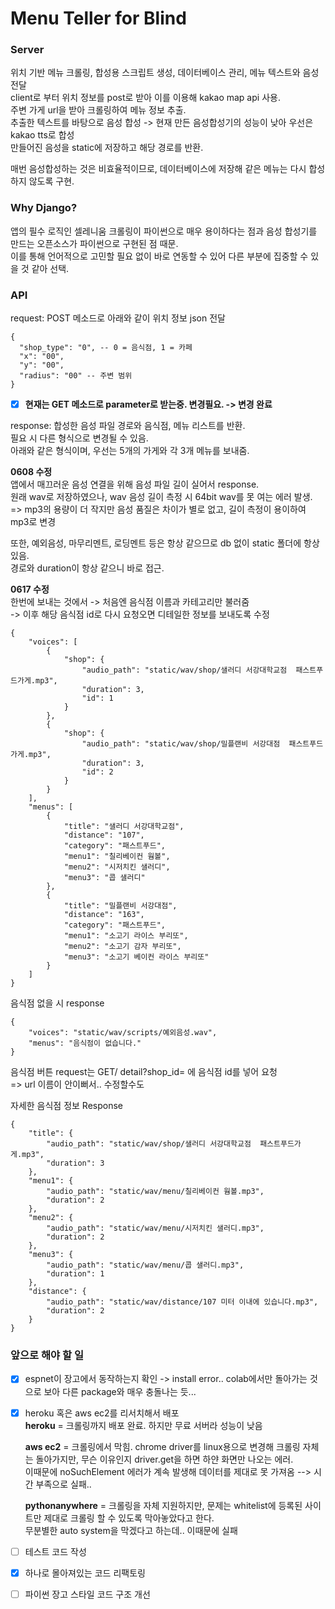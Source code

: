 # Menu Teller for Blind

### Server

위치 기반 메뉴 크롤링, 합성용 스크립트 생성, 데이터베이스 관리, 메뉴 텍스트와 음성 전달  
client로 부터 위치 정보를 post로 받아 이를 이용해 kakao map api 사용.   
주변 가게 url을 받아 크롤링하여 메뉴 정보 추출.   
추출한 텍스트를 바탕으로 음성 합성 -> 현재 만든 음성합성기의 성능이 낮아 우선은 kakao tts로 합성   
만들어진 음성을 static에 저장하고 해당 경로를 반환.     

매번 음성합성하는 것은 비효율적이므로, 데이터베이스에 저장해 같은 메뉴는 다시 합성하지 않도록 구현.   
    
### Why Django?   
    
앱의 필수 로직인 셀레니움 크롤링이 파이썬으로 매우 용이하다는 점과 음성 합성기를 만드는 오픈소스가 파이썬으로 구현된 점 때문.   
이를 통해 언어적으로 고민할 필요 없이 바로 연동할 수 있어 다른 부분에 집중할 수 있을 것 같아 선택.   
   
### API

request: POST 메소드로 아래와 같이 위치 정보 json 전달
```
{
  "shop_type": "0", -- 0 = 음식점, 1 = 카페
  "x": "00",
  "y": "00",
  "radius": "00" -- 주변 범위
} 
```
- [X] **현재는 GET 메소드로 parameter로 받는중. 변경필요. -> 변경 완료** 


response: 합성한 음성 파일 경로와 음식점, 메뉴 리스트를 반환.   
필요 시 다른 형식으로 변경될 수 있음.   
아래와 같은 형식이며, 우선는 5개의 가게와 각 3개 메뉴를 보내줌.   
   
**0608 수정**   
앱에서 매끄러운 음성 연결을 위해 음성 파일 길이 실어서 response.   
원래 wav로 저장하였으나, wav 음성 길이 측정 시 64bit wav를 못 여는 에러 발생.   
=> mp3의 용량이 더 작지만 음성 품질은 차이가 별로 없고, 길이 측정이 용이하여 mp3로 변경   
   
또한, 예외음성, 마무리멘트, 로딩멘트 등은 항상 같으므로 db 없이 static 폴더에 항상 있음.   
경로와 duration이 항상 같으니 바로 접근.   

**0617 수정**  
한번에 보내는 것에서 -> 처음엔 음식점 이름과 카테고리만 불러줌  
-> 이후 해당 음식점 id로 다시 요청오면 디테일한 정보를 보내도록 수정
```
{
    "voices": [
        {
            "shop": {
                "audio_path": "static/wav/shop/샐러디 서강대학교점  패스트푸드가게.mp3",
                "duration": 3,
                "id": 1
            }
        },
        {
            "shop": {
                "audio_path": "static/wav/shop/밀플랜비 서강대점  패스트푸드가게.mp3",
                "duration": 3,
                "id": 2
            }
        }
    ],
    "menus": [
        {
            "title": "샐러디 서강대학교점",
            "distance": "107",
            "category": "패스트푸드",
            "menu1": "칠리베이컨 웜볼",
            "menu2": "시저치킨 샐러디",
            "menu3": "콥 샐러디"
        },
        {
            "title": "밀플랜비 서강대점",
            "distance": "163",
            "category": "패스트푸드",
            "menu1": "소고기 라이스 부리또",
            "menu2": "소고기 감자 부리또",
            "menu3": "소고기 베이컨 라이스 부리또"
        }
    ]
}
```
   
음식점 없을 시 response
```
{
    "voices": "static/wav/scripts/예외음성.wav",
    "menus": "음식점이 없습니다."
}
```
     
음식점 버튼 request는 GET/ detail?shop_id= 에 음식점 id를 넣어 요청   
=> url 이름이 안이뻐서.. 수정할수도   

자세한 음식점 정보 Response      
```
{
    "title": {
        "audio_path": "static/wav/shop/샐러디 서강대학교점  패스트푸드가게.mp3",
        "duration": 3
    },
    "menu1": {
        "audio_path": "static/wav/menu/칠리베이컨 웜볼.mp3",
        "duration": 2
    },
    "menu2": {
        "audio_path": "static/wav/menu/시저치킨 샐러디.mp3",
        "duration": 2
    },
    "menu3": {
        "audio_path": "static/wav/menu/콥 샐러디.mp3",
        "duration": 1
    },
    "distance": {
        "audio_path": "static/wav/distance/107 미터 이내에 있습니다.mp3",
        "duration": 2
    }
}
```   

### 앞으로 해야 할 일    

- [X] espnet이 장고에서 동작하는지 확인 -> install error.. colab에서만 돌아가는 것으로 보아 다른 package와 매우 충돌나는 듯...
- [X] heroku 혹은 aws ec2를 리서치해서 배포    
    **heroku** = 크롤링까지 배포 완료. 하지만 무료 서버라 성능이 낮음   
    
    **aws ec2** = 크롤링에서 막힘. chrome driver를 linux용으로 변경해 크롤링 자체는 돌아가지만, 무슨 이유인지 driver.get을 하면 하얀 화면만 나오는 에러.   
    이때문에 noSuchElement 에러가 계속 발생해 데이터를 제대로 못 가져옴 --> 시간 부족으로 실패..    
    
    **pythonanywhere** = 크롤링을 자체 지원하지만, 문제는 whitelist에 등록된 사이트만 제대로 크롤링 할 수 있도록 막아놓았다고 한다.    
    무분별한 auto system을 막겠다고 하는데.. 이때문에 실패   
      
- [ ] 테스트 코드 작성
- [X] 하나로 몰아져있는 코드 리팩토링
- [ ] 파이썬 장고 스타일 코드 구조 개선

